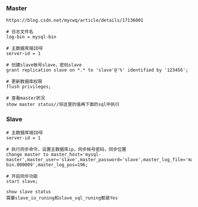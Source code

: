 ### Master
`https://blog.csdn.net/mycwq/article/details/17136001`
```
# 日志文件名  
log-bin = mysql-bin  
  
# 主数据库端ID号  
server-id = 1  
```
```
# 创建slave帐号slave，密码slave  
grant replication slave on *.* to 'slave'@'%' identified by '123456';  
  
# 更新数据库权限  
flush privileges;

# 查看master状况
show master status//将这里的值再下面的sql中执行
```



### Slave
```$xslt
# 主数据库端ID号  
server-id = 1  

# 执行同步命令，设置主数据库ip，同步帐号密码，同步位置  
change master to master_host='mysql-master',master_user='slave',master_password='slave',master_log_file='master-bin.000009',master_log_pos=196;

# 开启同步功能  
start slave; 

show slave status
需要slave_io_runing和slave_sql_runing都是Yes

```

